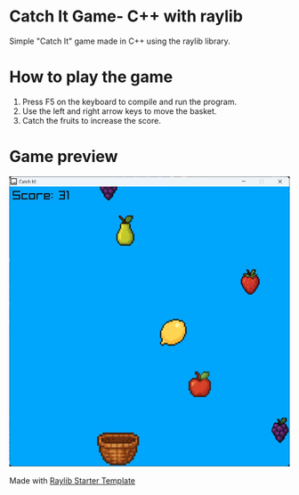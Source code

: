 # Catch It Game- C++ with raylib
Simple "Catch It" game made in C++ using the raylib library.

# How to play the game
1. Press F5 on the keyboard to compile and run the program.
2. Use the left and right arrow keys to move the basket.
3. Catch the fruits to increase the score.

# Game preview

<p align="center">
  <img src="preview.jpg" alt="" width="800">
</p>

Made with <a href="https://github.com/educ8s/Raylib-CPP-Starter-Template-for-VSCODE-V2">Raylib Starter Template</a>